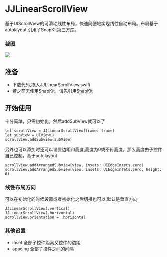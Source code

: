 # JJLinearScrollView

基于UIScrollView的可滑动线性布局，快速简便地实现线性自动布局。布局基于autolayout,引用了SnapKit第三方库。

### 截图
![](https://github.com/kiss587898/JJLinearScrollView/blob/master/screenshots/screenshot1.png)

## 准备 
* 下载代码,拖入JJLinearScrollView.swift
* 若之前无使用SnapKit，请先引用[SnapKit](https://github.com/SnapKit/SnapKit)

## 开始使用

十分简单，只需初始化，然后addSubView就可以了
```
let scrollView = JJLinearScrollView(frame: frame)
let subView = UIView()
scrollView.addSubview(subView)
```

另外也可以添加时还可以设置边距和高度,高度为0或不传高度，那么高度由子控件自己控制，基于autolayout
```
scrollView.addArrangedSubview(view, insets: UIEdgeInsets.zero)
scrollView.addArrangedSubview(view, insets: UIEdgeInsets.zero, height: 0)
```

### 线性布局方向
可以在初始化的时候设置或者初始化之后切换也可以,默认是垂直方向
```
JJLinearScrollView(.vertical)
JJLinearScrollView(.horizontal)
scrollView.orientation = .horizontal
``` 

### 其他设置
* inset 全部子控件距离父控件的边距
* spacing 全部子控件之间的间隔
